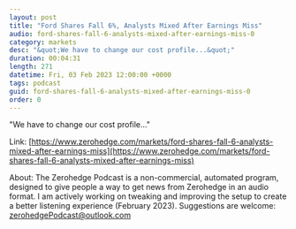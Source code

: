 ```yaml
---
layout: post
title: "Ford Shares Fall 6%, Analysts Mixed After Earnings Miss"
audio: ford-shares-fall-6-analysts-mixed-after-earnings-miss-0
category: markets
desc: "&quot;We have to change our cost profile...&quot;"
duration: 00:04:31
length: 271
datetime: Fri, 03 Feb 2023 12:00:00 +0000
tags: podcast
guid: ford-shares-fall-6-analysts-mixed-after-earnings-miss-0
order: 0
---
```

&quot;We have to change our cost profile...&quot;

Link: [https://www.zerohedge.com/markets/ford-shares-fall-6-analysts-mixed-after-earnings-miss](https://www.zerohedge.com/markets/ford-shares-fall-6-analysts-mixed-after-earnings-miss)

About: The Zerohedge Podcast is a non-commercial, automated program, designed to give people a way to get news from Zerohedge in an audio format.  I am actively working on tweaking and improving the setup to create a better listening experience (February 2023).  Suggestions are welcome: [zerohedgePodcast@outlook.com](mailto:zerohedgePodcast@outlook.com)
